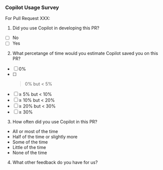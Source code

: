 ### Copilot Usage Survey

For Pull Request XXX:

1. Did you use Copilot in developing this PR?
- [ ] No
- [ ] Yes
2. What percetange of time would you estimate Copilot saved you on this PR?
- [ ] 0%
- [ ] > 0% but < 5%
- [ ] ≥ 5% but < 10%
- [ ] ≥ 10% but < 20%
- [ ] ≥ 20% but < 30%
- [ ] ≥ 30%
3. How often did you use Copilot in this PR?
- All or most of the time
- Half of the time or slightly more
- Some of the time
- Little of the time
- None of the time
4. What other feedback do you have for us?
